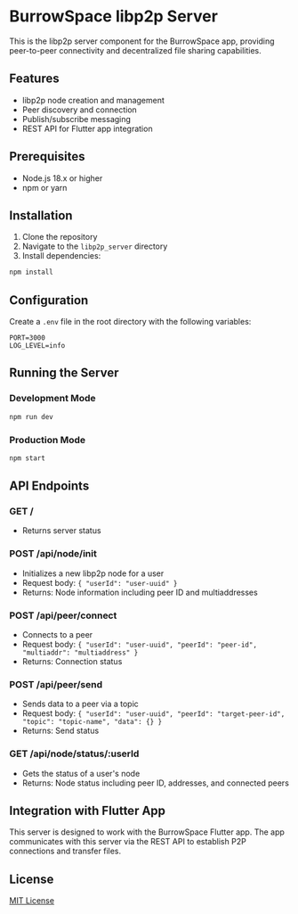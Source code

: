 # BurrowSpace libp2p Server

This is the libp2p server component for the BurrowSpace app, providing peer-to-peer connectivity and decentralized file sharing capabilities.

## Features

- libp2p node creation and management
- Peer discovery and connection
- Publish/subscribe messaging
- REST API for Flutter app integration

## Prerequisites

- Node.js 18.x or higher
- npm or yarn

## Installation

1. Clone the repository
2. Navigate to the `libp2p_server` directory
3. Install dependencies:

```bash
npm install
```

## Configuration

Create a `.env` file in the root directory with the following variables:

```
PORT=3000
LOG_LEVEL=info
```

## Running the Server

### Development Mode

```bash
npm run dev
```

### Production Mode

```bash
npm start
```

## API Endpoints

### GET /
- Returns server status

### POST /api/node/init
- Initializes a new libp2p node for a user
- Request body: `{ "userId": "user-uuid" }`
- Returns: Node information including peer ID and multiaddresses

### POST /api/peer/connect
- Connects to a peer
- Request body: `{ "userId": "user-uuid", "peerId": "peer-id", "multiaddr": "multiaddress" }`
- Returns: Connection status

### POST /api/peer/send
- Sends data to a peer via a topic
- Request body: `{ "userId": "user-uuid", "peerId": "target-peer-id", "topic": "topic-name", "data": {} }`
- Returns: Send status

### GET /api/node/status/:userId
- Gets the status of a user's node
- Returns: Node status including peer ID, addresses, and connected peers

## Integration with Flutter App

This server is designed to work with the BurrowSpace Flutter app. The app communicates with this server via the REST API to establish P2P connections and transfer files.

## License

[MIT License](LICENSE) 